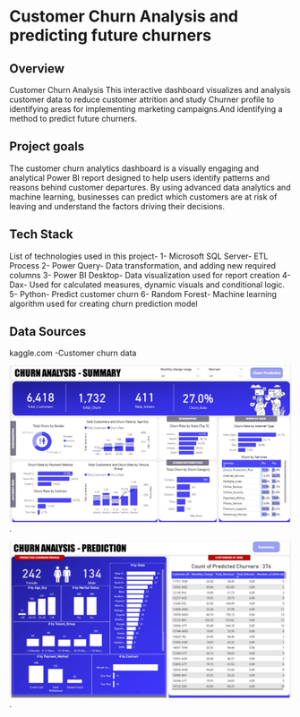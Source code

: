 # Customer Churn Analysis and predicting future churners

## Overview
Customer Churn Analysis
This interactive dashboard visualizes and analysis customer data to reduce customer attrition and study Churner profile to identifying areas for implementing marketing campaigns.And identifying a method to predict future churners.

## Project goals
The customer churn analytics dashboard is a visually engaging and analytical Power BI report designed to help users identify patterns and reasons behind customer departures. By using advanced data analytics and machine learning, businesses can predict which customers are at risk of leaving and understand the factors driving their decisions. 

## Tech Stack
List of technologies used in this project-
1- Microsoft SQL Server- ETL Process
2- Power Query- Data transformation, and adding new required columns
3- Power BI Desktop- Data visualization used for report creation
4- Dax- Used for calculated measures, dynamic visuals and conditional logic.
5- Python- Predict customer churn
6- Random Forest- Machine learning algorithm used for creating churn prediction model

## Data Sources
kaggle.com -Customer churn data

![Dashboard preview](https://github.com/Himanshi-Yadav10/ChurnAnalysis/blob/main/ChurnAnalysis%20dashboard1.png).

![Dashboard preview](https://github.com/Himanshi-Yadav10/ChurnAnalysis/blob/main/ChurnAnalysis%20dashboard2.png).


